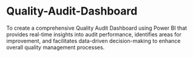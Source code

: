 # Quality-Audit-Dashboard
To create a comprehensive Quality Audit Dashboard using Power BI that provides real-time insights into audit performance, identifies areas for improvement, and facilitates data-driven decision-making to enhance overall quality management processes. 
